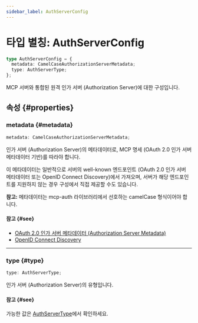```yaml
---
sidebar_label: AuthServerConfig
---
```


# 타입 별칭: AuthServerConfig

```ts
type AuthServerConfig = {
  metadata: CamelCaseAuthorizationServerMetadata;
  type: AuthServerType;
};
```

MCP 서버와 통합된 원격 인가 서버 (Authorization Server)에 대한 구성입니다.

## 속성 {#properties}

### metadata {#metadata}

```ts
metadata: CamelCaseAuthorizationServerMetadata;
```

인가 서버 (Authorization Server)의 메타데이터로, MCP 명세 (OAuth 2.0 인가 서버 메타데이터 기반)를 따라야 합니다.

이 메타데이터는 일반적으로 서버의 well-known 엔드포인트 (OAuth 2.0 인가 서버 메타데이터 또는 OpenID Connect Discovery)에서 가져오며, 서버가 해당 엔드포인트를 지원하지 않는 경우 구성에서 직접 제공할 수도 있습니다.

**참고:** 메타데이터는 mcp-auth 라이브러리에서 선호하는 camelCase 형식이어야 합니다.

#### 참고 {#see}

 - [OAuth 2.0 인가 서버 메타데이터 (Authorization Server Metadata)](https://datatracker.ietf.org/doc/html/rfc8414)
 - [OpenID Connect Discovery](https://openid.net/specs/openid-connect-discovery-1_0.html)

***

### type {#type}

```ts
type: AuthServerType;
```

인가 서버 (Authorization Server)의 유형입니다.

#### 참고 {#see}

가능한 값은 [AuthServerType](/references/js/type-aliases/AuthServerType.md)에서 확인하세요.